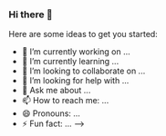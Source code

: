 <div align="left">
  
<a class="img-box lightbox" href="http://www.framework-y.com/images/thumb-large.png">
    <img src="https://i.ibb.co/6Drr1hL/profile-pic.png" alt="" />
</a>

### Hi there 👋

Here are some ideas to get you started:

- 🔭 I’m currently working on ...
- 🌱 I’m currently learning ...
- 👯 I’m looking to collaborate on ...
- 🤔 I’m looking for help with ...
- 💬 Ask me about ...
- 📫 How to reach me: ...
- 😄 Pronouns: ...
- ⚡ Fun fact: ...
-->
